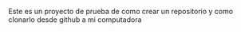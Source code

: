 Este es un proyecto de prueba de como crear un repositorio y como clonarlo desde github a mi computadora
